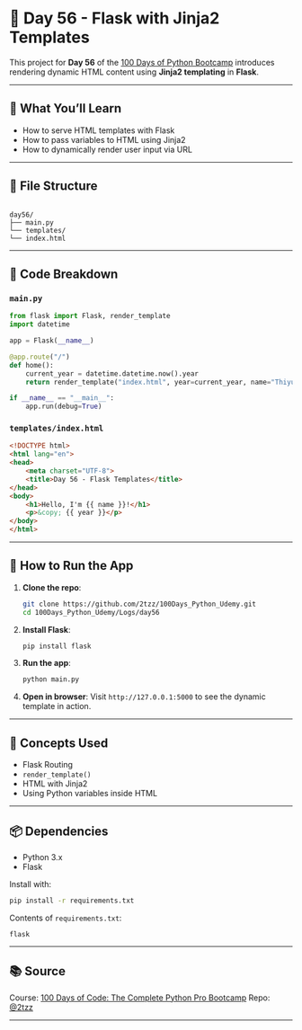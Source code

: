 
# 📅 Day 56 - Flask with Jinja2 Templates

This project for **Day 56** of the [100 Days of Python Bootcamp](https://www.udemy.com/course/100-days-of-code/) introduces rendering dynamic HTML content using **Jinja2 templating** in **Flask**.

---

## 🧠 What You’ll Learn

- How to serve HTML templates with Flask
- How to pass variables to HTML using Jinja2
- How to dynamically render user input via URL

---

## 📂 File Structure

```

day56/
├── main.py
└── templates/
└── index.html

````

---

## 🧾 Code Breakdown

### `main.py`

```python
from flask import Flask, render_template
import datetime

app = Flask(__name__)

@app.route("/")
def home():
    current_year = datetime.datetime.now().year
    return render_template("index.html", year=current_year, name="Thiyura")

if __name__ == "__main__":
    app.run(debug=True)
````

### `templates/index.html`

```html
<!DOCTYPE html>
<html lang="en">
<head>
    <meta charset="UTF-8">
    <title>Day 56 - Flask Templates</title>
</head>
<body>
    <h1>Hello, I'm {{ name }}!</h1>
    <p>&copy; {{ year }}</p>
</body>
</html>
```

---

## 🧪 How to Run the App

1. **Clone the repo**:

   ```bash
   git clone https://github.com/2tzz/100Days_Python_Udemy.git
   cd 100Days_Python_Udemy/Logs/day56
   ```

2. **Install Flask**:

   ```bash
   pip install flask
   ```

3. **Run the app**:

   ```bash
   python main.py
   ```

4. **Open in browser**:
   Visit `http://127.0.0.1:5000` to see the dynamic template in action.

---

## 🧩 Concepts Used

* Flask Routing
* `render_template()`
* HTML with Jinja2
* Using Python variables inside HTML

---

## 📦 Dependencies

* Python 3.x
* Flask

Install with:

```bash
pip install -r requirements.txt
```

Contents of `requirements.txt`:

```
flask
```

---

## 📚 Source

Course: [100 Days of Code: The Complete Python Pro Bootcamp](https://www.udemy.com/course/100-days-of-code/)
Repo: [@2tzz](https://github.com/2tzz/100Days_Python_Udemy)

---


